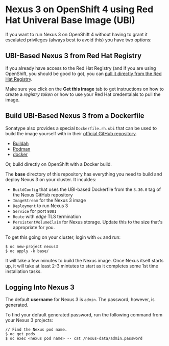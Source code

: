 # Nexus 3 on OpenShift 4 using Red Hat Univeral Base Image (UBI)

If you want to run Nexus 3 on OpenShift 4 without having to grant it escalated privileges (always best to avoid this) you have two options:

## UBI-Based Nexus 3 from Red Hat Registry

If you already have access to the Red Hat Registry (and if you are using OpenShift, you should be good to go), you can [pull it directly from the Red Hat Registry](https://catalog.redhat.com/software/containers/sonatype/nexus-repository-manager/594c281c1fbe9847af657690).

Make sure you click on the **Get this image** tab to get instructions on how to create a *registry token* or how to use your Red Hat credentaials to pull the image.

## Build UBI-Based Nexus 3 from a Dockerfile

Sonatype also provides a special `Dockerfile.rh.ubi` that can be used to build the image yourself with in their [official GitHub repository](https://github.com/sonatype/docker-nexus3).
* [Buildah](https://buildah.io/)
* [Podman](https://podman.io/)
* [docker](https://www.docker.com/)

Or, build directly on OpenShift with a Docker build.

The **base** directory of this repository has everything you need to build and deploy Nexus 3 on your cluster.  It inculdes:
* `BuildConfig` that uses the UBI-based Dockerfile from the `3.30.0` tag of the Nexus GitHub repository
* `ImageStream` for the Nexus 3 image
* `Deployment` to run Nexus 3
* `Service` for port `8081`
* `Route` with *edge* TLS termination
* `PersistentVolumeClaim` for Nexus storage.  Update this to the size that's appropriate for you.

To get this going on your cluster, login with `oc` and run:

```
$ oc new-project nexus3
$ oc apply -k base/
```

It will take a few minutes to build the Nexus image.  Once Nexus itself starts up, it will take at least 2-3 mintutes to start as it completes some 1st time installation tasks.

## Logging Into Nexus 3

The default **username** for Nexus 3 is `admin`.  The password, however, is generated.

To find your default generated password, run the following command from your Nexus 3 projects:

```
// Find the Nexus pod name.
$ oc get pods 
$ oc exec <nexus pod name> -- cat /nexus-data/admin.password
```

